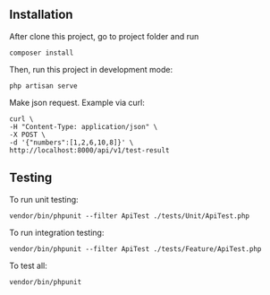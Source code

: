 ## Installation

After clone this project, go to project folder and run

```
composer install
```

Then, run this project in development mode:

```
php artisan serve
```

Make json request. Example via curl:

```
curl \
-H "Content-Type: application/json" \
-X POST \
-d '{"numbers":[1,2,6,10,8]}' \
http://localhost:8000/api/v1/test-result
```

## Testing

To run unit testing:

```
vendor/bin/phpunit --filter ApiTest ./tests/Unit/ApiTest.php
```

To run integration testing:

```
vendor/bin/phpunit --filter ApiTest ./tests/Feature/ApiTest.php
```

To test all:

```
vendor/bin/phpunit
```